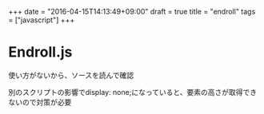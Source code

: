 +++
date = "2016-04-15T14:13:49+09:00"
draft = true
title = "endroll"
tags = ["javascript"]
+++

# Endroll.js

使い方がないから、ソースを読んで確認

別のスクリプトの影響でdisplay: none;になっていると、要素の高さが取得できないので対策が必要
